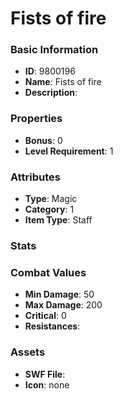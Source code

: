 # Fists of fire



### Basic Information

- **ID**: 9800196
- **Name**: Fists of fire
- **Description**: 

### Properties

- **Bonus**: 0
- **Level Requirement**: 1

### Attributes

- **Type**: Magic     
- **Category**: 1
- **Item Type**: Staff

### Stats


### Combat Values

- **Min Damage**: 50
- **Max Damage**: 200
- **Critical**: 0
- **Resistances**: 

### Assets

- **SWF File**: 
- **Icon**: none

